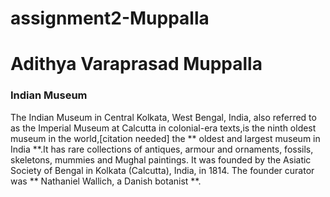 # assignment2-Muppalla
# Adithya Varaprasad Muppalla
### Indian Museum ###
The Indian Museum in Central Kolkata, West Bengal, India, also referred to as the Imperial Museum at Calcutta in colonial-era texts,is the ninth oldest museum in the world,[citation needed] the ** oldest and largest museum in India **.It has rare collections of antiques, armour and ornaments, fossils, skeletons, mummies and Mughal paintings. It was founded by the Asiatic Society of Bengal in Kolkata (Calcutta), India, in 1814. The founder curator was ** Nathaniel Wallich, a Danish botanist **.


